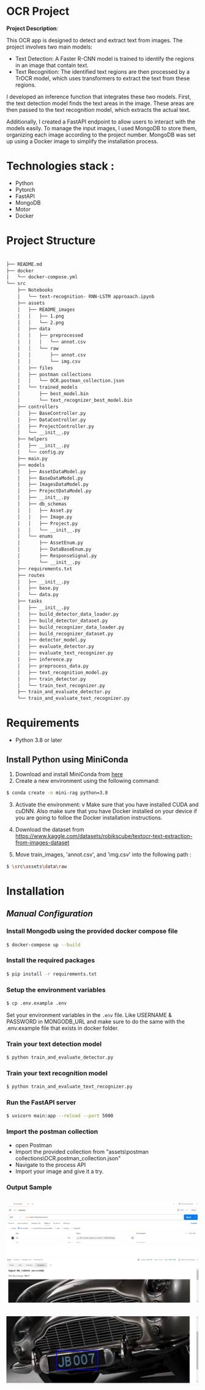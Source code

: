 OCR Project
==============================

**Project Description**:

This OCR app is designed to detect and extract text from images. The project involves two main models:

* Text Detection: A Faster R-CNN model is trained to identify the regions in an image that contain text.
* Text Recognition: The identified text regions are then processed by a TrOCR model, which uses transformers to extract the text from these regions.

I developed an inference function that integrates these two models. First, the text detection model finds the text areas in the image. These areas are then passed to the text recognition model, which extracts the actual text.

Additionally, I created a FastAPI endpoint to allow users to interact with the models easily. To manage the input images, I used MongoDB to store them, organizing each image according to the project number. MongoDB was set up using a Docker image to simplify the installation process.

Technologies stack :
==============================
* Python
* Pytorch
* FastAPI
* MongoDB
* Motor
* Docker


Project Structure
==============================
```bash

├── README.md
├── docker
│   └── docker-compose.yml
└── src
    ├── Notebooks
    │   └── text-recognition- RNN-LSTM approaach.ipynb
    ├── assets
    │   ├── README_images
    │   │   ├── 1.png
    │   │   └── 2.png
    │   ├── data
    │   │   ├── preprocessed
    │   │   │   └── annot.csv
    │   │   └── raw
    │   │       ├── annot.csv
    │   │       └── img.csv
    │   ├── files
    │   ├── postman collections
    │   │   └── OCR.postman_collection.json
    │   └── trained_models
    │       ├── best_model.bin
    │       └── text_recognizer_best_model.bin
    ├── controllers
    │   ├── BaseController.py
    │   ├── DataController.py
    │   ├── ProjectController.py
    │   └── __init__.py
    ├── helpers
    │   ├── __init__.py
    │   └── config.py
    ├── main.py
    ├── models
    │   ├── AssetDataModel.py
    │   ├── BaseDataModel.py
    │   ├── ImagesDataModel.py
    │   ├── ProjectDataModel.py
    │   ├── __init__.py
    │   ├── db_schemas
    │   │   ├── Asset.py
    │   │   ├── Image.py
    │   │   ├── Project.py
    │   │   └── __init__.py
    │   └── enums
    │       ├── AssetEnum.py
    │       ├── DataBaseEnum.py
    │       ├── ResponseSignal.py
    │       └── __init__.py
    ├── requirements.txt
    ├── routes
    │   ├── __init__.py
    │   ├── base.py
    │   └── data.py
    ├── tasks
    │   ├── __init__.py
    │   ├── build_detector_data_loader.py
    │   ├── build_detector_dataset.py
    │   ├── build_recognizer_data_loader.py
    │   ├── build_recognizer_dataset.py
    │   ├── detector_model.py
    │   ├── evaluate_detector.py
    │   ├── evaluate_text_recognizer.py
    │   ├── inference.py
    │   ├── preprocess_data.py
    │   ├── text_recognition_model.py
    │   ├── train_detector.py
    │   └── train_text_recognizer.py
    ├── train_and_evaluate_detector.py
    └── train_and_evaluate_text_recognizer.py
```


Requirements
==============================
- Python 3.8 or later

## Install Python using MiniConda

1) Download and install MiniConda from [here](https://docs.anaconda.com/free/miniconda/#quick-command-line-install)
2) Create a new environment using the following command:
```bash
$ conda create -n mini-rag python=3.8
```
3) Activate the environment:
v
 Make sure that you have installed CUDA and cuDNN. Also make sure that you have Docker installed on your device if you are going to folloe the Docker installation instructions.

4) Download the dataset from 
https://www.kaggle.com/datasets/robikscube/textocr-text-extraction-from-images-dataset

4) Move train_images, 'annot.csv', and 'img.csv' into the following path :

```bash
$ \src\assets\data\raw
```

# **Installation**

## *Manual Configuration*

### Install Mongodb using the provided docker compose file

```bash
$ docker-compose up --build
```

### Install the required packages

```bash
$ pip install -r requirements.txt
```

### Setup the environment variables

```bash
$ cp .env.example .env
```

Set your environment variables in the `.env` file. Like USERNAME & PASSWORD in MONGODB_URL and make sure to do the same with the .env.example file that exists in docker folder.


### Train your text detection model

```bash
$ python train_and_evaluate_detector.py
```

### Train your text recognition model

```bash
$ python train_and_evaluate_text_recognizer.py
```

### Run the FastAPI server

```bash
$ uvicorn main:app --reload --port 5000
```

### Import the postman collection 
- open Postman
- Import the provided collection from "assets\postman collections\OCR.postman_collection.json"
- Navigate to the process API
- Import your image and give it a try.

### Output Sample

![](src\assets\README_images\1.png)
-------
![](src\assets\README_images\2.png)
--------